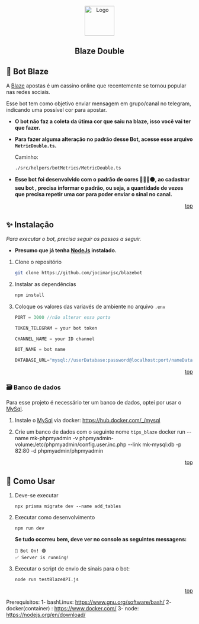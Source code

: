 <div id="top"></div>


<br />
<div align="center">
  <a style="text-decoration: none;" href="https://blaze.com/r/KOGDR9">
    <img src="./assets/blaze.png" alt="Logo" width="auto" height="80">
  </a>

  <h2 align="center">Blaze Double</h2>
</div>




## 🤖 Bot Blaze
 
A [Blaze][blaze] apostas é um cassino online que recentemente se tornou popular nas redes sociais. 

Esse bot tem como objetivo enviar mensagem em grupo/canal no telegram, indicando uma possível cor para apostar.

* __O bot não faz a coleta da útima cor que saiu na blaze, isso você vai ter que fazer.__
* __Para fazer alguma alteração no padrão desse Bot, acesse esse arquivo `MetricDouble.ts`.__
 
  Caminho:
  ```
  ./src/helpers/botMetrics/MetricDouble.ts
  ```
* __Esse bot foi desenvolvido com o padrão de cores 🔴🔴🔴⚫, ao cadastrar seu bot , precisa informar o padrão, ou seja, a quantidade de vezes que precisa repetir uma cor para poder enviar o sinal no canal.__


<p align="right"><a href="#top">top</a></p>




## ✨ Instalação

_Para executar o bot, precisa seguir os passos a seguir._
* __Presumo que já tenha [NodeJs][nodejs] instalado.__

1. Clone o repositório
   ```sh
   git clone https://github.com/jocimarjsc/blazebot
   ```
2. Instalar as dependências
   ```sh
   npm install
   ```

3. Coloque os valores das variavés de ambiente no arquivo `.env`
   ```js
   PORT = 3000 //não alterar essa porta
   
   TOKEN_TELEGRAM = your bot token
   
   CHANNEL_NAME = your ID channel

   BOT_NAME = bot name

   DATABASE_URL="mysql://userDatabase:password@localhost:port/nameDatabase"
   ```

<p align="right"><a href="#top">top</a></p>




### 🗃️ Banco de dados

Para esse projeto é necessário ter um banco de dados, optei por usar o [MySql][mysql].

1. Instale o [MySql][mysql] via docker: https://hub.docker.com/_/mysql

2. Crie um banco de dados com o seguinte nome `tips_blaze`
   docker run --name mk-phpmyadmin -v phpmyadmin-volume:/etc/phpmyadmin/config.user.inc.php --link mk-mysql:db -p 82:80 -d phpmyadmin/phpmyadmin

<p align="right"><a href="#top">top</a></p>




## 📝 Como Usar

1. Deve-se executar

   ```
   npx prisma migrate dev --name add_tables
   ```

2. Executar como desenvolvimento
   ```
   npm run dev
   ```
   __Se tudo ocorreu bem, deve ver no console as seguintes messagens:__
   ```
   🤖 Bot On! 🟢
   ✅ Server is running!

3. Executar o script de envio de sinais para o bot: 
   ```
   node run testBlazeAPI.js

<p align="right"><a href="#top">top</a></p>

[blaze]: https://blaze.com/r/KOGDR9
[mysql]: https://dev.mysql.com/downloads/installer/
[nodejs]: https://nodejs.org/en/


Prerequisitos: 
1- bashLinux: https://www.gnu.org/software/bash/
2- docker(container) : https://www.docker.com/
3- node: https://nodejs.org/en/download/
